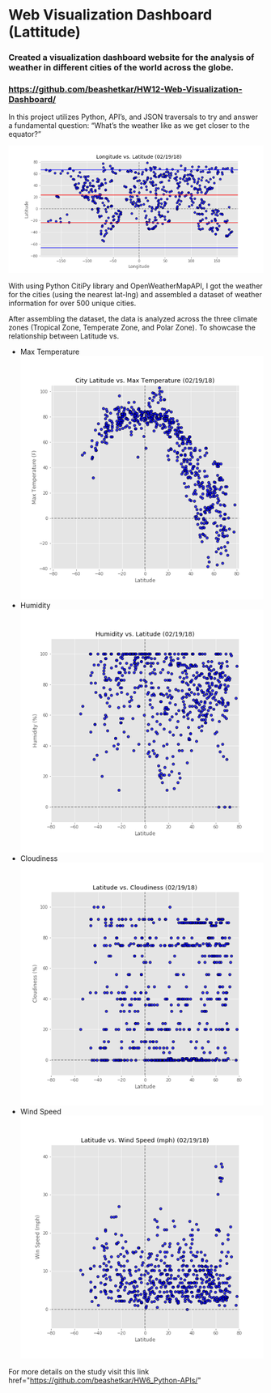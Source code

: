
#  Web Visualization Dashboard (Lattitude)

### Created a visualization dashboard website for the analysis of weather in different cities of the world across the globe.

### https://github.com/beashetkar/HW12-Web-Visualization-Dashboard/


In this project utilizes Python, API’s, and JSON traversals to try and answer a fundamental question:
“What’s the weather like as we get closer to the equator?” 

![myimage-alt-tag](https://github.com/beashetkar/HW12-Web-Visualization-Dashboard/blob/master/charts/Lat_Lng.png)

With using Python CitiPy library and OpenWeatherMapAPI, I got the weather for the cities (using the nearest lat-lng)
and assembled a dataset of weather information for over 500 unique cities.
                        
After assembling the dataset, the data is analyzed across the three climate zones (Tropical Zone, Temperate Zone, and
Polar Zone). To showcase the relationship between Latitude vs.

* Max Temperature 
![myimage-alt-tag](https://github.com/beashetkar/HW12-Web-Visualization-Dashboard/blob/master/charts/Lat_MaxTemp.png)
* Humidity 
![myimage-alt-tag](https://github.com/beashetkar/HW12-Web-Visualization-Dashboard/blob/master/charts/Lat_Humidity.png)
* Cloudiness 
![myimage-alt-tag](https://github.com/beashetkar/HW12-Web-Visualization-Dashboard/blob/master/charts/Lat_Cloudiness.png)
* Wind Speed 
![myimage-alt-tag](https://github.com/beashetkar/HW12-Web-Visualization-Dashboard/blob/master/charts/Lat_WindSpeed.png)

For more details on the study visit this link href="https://github.com/beashetkar/HW6_Python-APIs/" 


